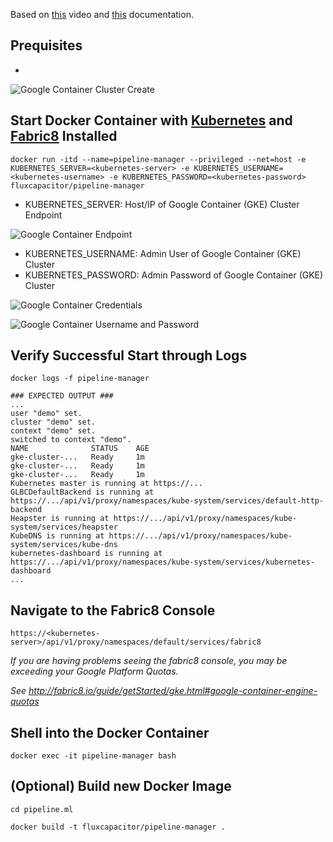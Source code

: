 Based on [this](https://blog.fabric8.io/fabric8-on-google-container-engine-cbb1bdc9f6f4#.4b1koxa83) video and [this](http://fabric8.io/guide/getStarted/gke.html) documentation.

## Prequisites
* 

![Google Container Cluster Create]()

## Start Docker Container with [Kubernetes](http://kubernetes.io) and [Fabric8](fabric8.io) Installed
```
docker run -itd --name=pipeline-manager --privileged --net=host -e KUBERNETES_SERVER=<kubernetes-server> -e KUBERNETES_USERNAME=<kubernetes-username> -e KUBERNETES_PASSWORD=<kubernetes-password> fluxcapacitor/pipeline-manager
```

* KUBERNETES_SERVER:  Host/IP of Google Container (GKE) Cluster Endpoint

![Google Container Endpoint](http://advancedspark.com/img/gke-cluster-endpoint-ip.png)

* KUBERNETES_USERNAME:  Admin User of Google Container (GKE) Cluster
* KUBERNETES_PASSWORD:  Admin Password of Google Container (GKE) Cluster

![Google Container Credentials](http://advancedspark.com/img/gke-cluster-show-credentials.png)

![Google Container Username and Password](http://advancedspark.com/img/gke-cluster-username-password.png)

## Verify Successful Start through Logs
```
docker logs -f pipeline-manager

### EXPECTED OUTPUT ###
...
user "demo" set.
cluster "demo" set.
context "demo" set.
switched to context "demo".
NAME              STATUS    AGE
gke-cluster-...   Ready     1m
gke-cluster-...   Ready     1m
gke-cluster-...   Ready     1m
Kubernetes master is running at https://...
GLBCDefaultBackend is running at https://.../api/v1/proxy/namespaces/kube-system/services/default-http-backend
Heapster is running at https://.../api/v1/proxy/namespaces/kube-system/services/heapster
KubeDNS is running at https://.../api/v1/proxy/namespaces/kube-system/services/kube-dns
kubernetes-dashboard is running at https://.../api/v1/proxy/namespaces/kube-system/services/kubernetes-dashboard
...
```

## Navigate to the Fabric8 Console
```
https://<kubernetes-server>/api/v1/proxy/namespaces/default/services/fabric8
```
_If you are having problems seeing the fabric8 console, you may be exceeding your Google Platform Quotas._

_See http://fabric8.io/guide/getStarted/gke.html#google-container-engine-quotas_

## Shell into the Docker Container 
```
docker exec -it pipeline-manager bash
```

## (Optional) Build new Docker Image
```
cd pipeline.ml

docker build -t fluxcapacitor/pipeline-manager .
```
